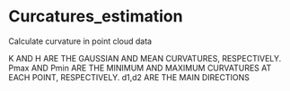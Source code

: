# Curcatures_estimation
Calculate curvature in point cloud data


K AND H ARE THE GAUSSIAN AND MEAN CURVATURES, RESPECTIVELY.
Pmax AND Pmin ARE THE MINIMUM AND MAXIMUM CURVATURES AT EACH POINT, RESPECTIVELY.
d1,d2 ARE THE MAIN DIRECTIONS

